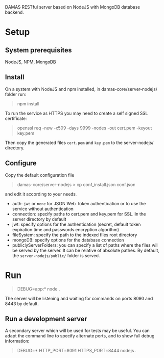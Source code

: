 DAMAS RESTful server based on NodeJS with MongoDB database backend.

# Setup

## System prerequisites
NodeJS, NPM, MongoDB

## Install

On a system with NodeJS and npm installed, in damas-core/server-nodejs/ folder run:
> npm install

To run the service as HTTPS you may need to create a self signed SSL certificate:
> openssl req -new -x509 -days 9999 -nodes -out cert.pem -keyout key.pem

Then copy the generated files `cert.pem` and `key.pem` to the server-nodejs/ directory.

## Configure

Copy the default configuration file
> damas-core/server-nodejs > cp conf_install.json conf.json

and edit it according to your needs.

* auth: `jwt` or `none` for JSON Web Token authentication or to use the service without authentication
* connection: specify paths to cert.pem and key.pem for SSL. In the server directory by default
* jwt: specify options for the authentication (secret, default token expiration time and passwords encryption algorithm)
* fileSystem: specify the path to the indexed files root directory
* mongoDB: specify options for the database connection
* publiclyServerFolders: you can specify a list of paths where the files will be served by the server. It can be relative of absolute pathes. By default, the `server-nodejs/public/` folder is served.

# Run
> DEBUG=app:* node .

The server will be listening and waiting for commands on ports 8090 and 8443 by default.

## Run a development server
A secondary server which will be used for tests may be useful. You can adapt the command line to specify alternate ports, and to show full debug information:
> DEBUG=* HTTP_PORT=8091 HTTPS_PORT=8444 nodejs .
